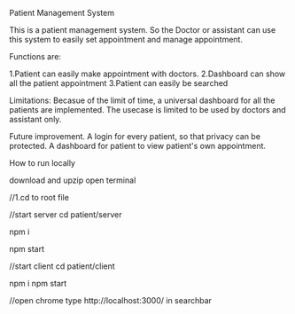 Patient Management System

This is a patient management system. So the Doctor or assistant can use this system to easily set appointment and manage appointment.

Functions are:

1.Patient can easily make appointment with doctors. 
2.Dashboard can show all the patient appointment
3.Patient can easily be searched

Limitations:
Becasue of the limit of time, a universal dashboard for all the patients are implemented. 
The usecase is limited to be used by doctors and assistant only.

Future improvement.
A login for every patient, so that privacy can be protected.
A dashboard for patient to view patient's own appointment.

How to run locally

download and upzip
open terminal

//1.cd to root file

//start server
cd patient/server

npm i

npm start

//start client
cd patient/client

npm i
npm start

//open chrome type http://localhost:3000/ in searchbar


